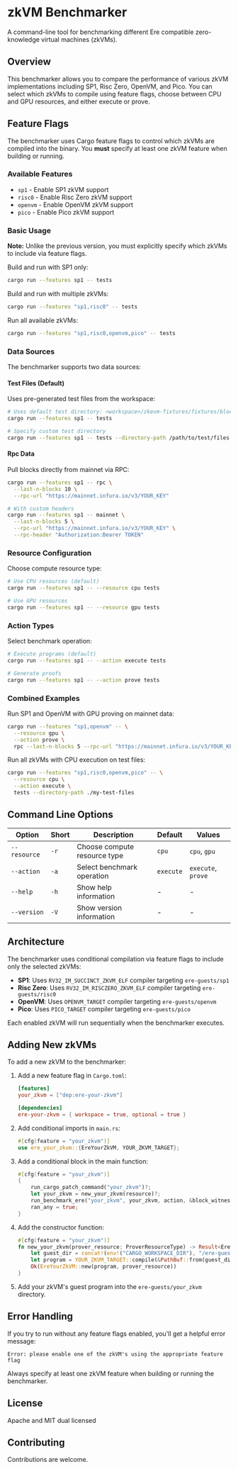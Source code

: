 # zkVM Benchmarker

A command-line tool for benchmarking different Ere compatible zero-knowledge virtual machines (zkVMs).

## Overview

This benchmarker allows you to compare the performance of various zkVM implementations including SP1, Risc Zero, OpenVM, and Pico. You can select which zkVMs to compile using feature flags, choose between CPU and GPU resources, and either execute or prove.

## Feature Flags

The benchmarker uses Cargo feature flags to control which zkVMs are compiled into the binary. You **must** specify at least one zkVM feature when building or running.

### Available Features

- `sp1` - Enable SP1 zkVM support
- `risc0` - Enable Risc Zero zkVM support  
- `openvm` - Enable OpenVM zkVM support
- `pico` - Enable Pico zkVM support

### Basic Usage

**Note:** Unlike the previous version, you must explicitly specify which zkVMs to include via feature flags.

Build and run with SP1 only:

```bash
cargo run --features sp1 -- tests
```

Build and run with multiple zkVMs:

```bash
cargo run --features "sp1,risc0" -- tests
```

Run all available zkVMs:

```bash
cargo run --features "sp1,risc0,openvm,pico" -- tests
```

### Data Sources

The benchmarker supports two data sources:

#### Test Files (Default)

Uses pre-generated test files from the workspace:

```bash
# Uses default test directory: <workspace>/zkevm-fixtures/fixtures/blockchain_tests
cargo run --features sp1 -- tests

# Specify custom test directory
cargo run --features sp1 -- tests --directory-path /path/to/test/files
```

#### Rpc Data

Pull blocks directly from mainnet via RPC:

```bash
cargo run --features sp1 -- rpc \
  --last-n-blocks 10 \
  --rpc-url "https://mainnet.infura.io/v3/YOUR_KEY"

# With custom headers
cargo run --features sp1 -- mainnet \
  --last-n-blocks 5 \
  --rpc-url "https://mainnet.infura.io/v3/YOUR_KEY" \
  --rpc-header "Authorization:Bearer TOKEN"
```

### Resource Configuration

Choose compute resource type:

```bash
# Use CPU resources (default)
cargo run --features sp1 -- --resource cpu tests

# Use GPU resources
cargo run --features sp1 -- --resource gpu tests
```

### Action Types

Select benchmark operation:

```bash
# Execute programs (default)
cargo run --features sp1 -- --action execute tests

# Generate proofs
cargo run --features sp1 -- --action prove tests
```

### Combined Examples

Run SP1 and OpenVM with GPU proving on mainnet data:

```bash
cargo run --features "sp1,openvm" -- \
  --resource gpu \
  --action prove \
  rpc --last-n-blocks 5 --rpc-url "https://mainnet.infura.io/v3/YOUR_KEY"
```

Run all zkVMs with CPU execution on test files:

```bash
cargo run --features "sp1,risc0,openvm,pico" -- \
  --resource cpu \
  --action execute \
  tests --directory-path ./my-test-files
```

## Command Line Options

| Option | Short | Description | Default | Values |
|--------|-------|-------------|---------|---------|
| `--resource` | `-r` | Choose compute resource type | `cpu` | `cpu`, `gpu` |
| `--action` | `-a` | Select benchmark operation | `execute` | `execute`, `prove` |
| `--help` | `-h` | Show help information | - | - |
| `--version` | `-V` | Show version information | - | - |

## Architecture

The benchmarker uses conditional compilation via feature flags to include only the selected zkVMs:

- **SP1**: Uses `RV32_IM_SUCCINCT_ZKVM_ELF` compiler targeting `ere-guests/sp1`
- **Risc Zero**: Uses `RV32_IM_RISCZERO_ZKVM_ELF` compiler targeting `ere-guests/risc0`  
- **OpenVM**: Uses `OPENVM_TARGET` compiler targeting `ere-guests/openvm`
- **Pico**: Uses `PICO_TARGET` compiler targeting `ere-guests/pico`

Each enabled zkVM will run sequentially when the benchmarker executes.

## Adding New zkVMs

To add a new zkVM to the benchmarker:

1. Add a new feature flag in `Cargo.toml`:

   ```toml
   [features]
   your_zkvm = ["dep:ere-your-zkvm"]

   [dependencies]
   ere-your-zkvm = { workspace = true, optional = true }
   ```

2. Add conditional imports in `main.rs`:

   ```rust
   #[cfg(feature = "your_zkvm")]
   use ere_your_zkvm::{EreYourZkVM, YOUR_ZKVM_TARGET};
   ```

3. Add a conditional block in the main function:

   ```rust
   #[cfg(feature = "your_zkvm")]
   {
       run_cargo_patch_command("your_zkvm")?;
       let your_zkvm = new_your_zkvm(resource)?;
       run_benchmark_ere("your_zkvm", your_zkvm, action, &block_witness_gen).await?;
       ran_any = true;
   }
   ```

4. Add the constructor function:

   ```rust
   #[cfg(feature = "your_zkvm")]
   fn new_your_zkvm(prover_resource: ProverResourceType) -> Result<EreYourZkVM, Box<dyn std::error::Error>> {
       let guest_dir = concat!(env!("CARGO_WORKSPACE_DIR"), "/ere-guests/your_zkvm");
       let program = YOUR_ZKVM_TARGET::compile(&PathBuf::from(guest_dir))?;
       Ok(EreYourZkVM::new(program, prover_resource))
   }
   ```

5. Add your zkVM's guest program into the `ere-guests/your_zkvm` directory.

## Error Handling

If you try to run without any feature flags enabled, you'll get a helpful error message:

```
Error: please enable one of the zkVM's using the appropriate feature flag
```

Always specify at least one zkVM feature when building or running the benchmarker.

## License

Apache and MIT dual licensed

## Contributing

Contributions are welcome.
